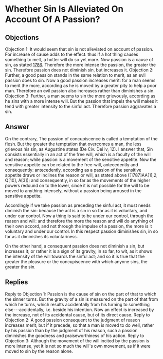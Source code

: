 # Whether Sin Is Alleviated On Account Of A Passion?
## Objections
Objection 1: It would seem that sin is not alleviated on account of passion. For increase of cause adds to the effect: thus if a hot thing causes something to melt, a hotter will do so yet more. Now passion is a cause of sin, as stated [1786](A[5]). Therefore the more intense the passion, the greater the sin. Therefore passion does not diminish sin, but increases it.
Objection 2: Further, a good passion stands in the same relation to merit, as an evil passion does to sin. Now a good passion increases merit: for a man seems to merit the more, according as he is moved by a greater pity to help a poor man. Therefore an evil passion also increases rather than diminishes a sin.
Objection 3: Further, a man seems to sin the more grievously, according as he sins with a more intense will. But the passion that impels the will makes it tend with greater intensity to the sinful act. Therefore passion aggravates a sin.
## Answer
On the contrary, The passion of concupiscence is called a temptation of the flesh. But the greater the temptation that overcomes a man, the less grievous his sin, as Augustine states (De Civ. Dei iv, 12).
I answer that, Sin consists essentially in an act of the free will, which is a faculty of the will and reason; while passion is a movement of the sensitive appetite. Now the sensitive appetite can be related to the free-will, antecedently and consequently: antecedently, according as a passion of the sensitive appetite draws or inclines the reason or will, as stated above ([1787]AA[1],2; Q[10], A[3]); and consequently, in so far as the movements of the higher powers redound on to the lower, since it is not possible for the will to be moved to anything intensely, without a passion being aroused in the sensitive appetite.

Accordingly if we take passion as preceding the sinful act, it must needs diminish the sin: because the act is a sin in so far as it is voluntary, and under our control. Now a thing is said to be under our control, through the reason and will: and therefore the more the reason and will do anything of their own accord, and not through the impulse of a passion, the more is it voluntary and under our control. In this respect passion diminishes sin, in so far as it diminishes its voluntariness.

On the other hand, a consequent passion does not diminish a sin, but increases it; or rather it is a sign of its gravity, in so far, to wit, as it shows the intensity of the will towards the sinful act; and so it is true that the greater the pleasure or the concupiscence with which anyone sins, the greater the sin.
## Replies
Reply to Objection 1: Passion is the cause of sin on the part of that to which the sinner turns. But the gravity of a sin is measured on the part of that from which he turns, which results accidentally from his turning to something else---accidentally, i.e. beside his intention. Now an effect is increased by the increase, not of its accidental cause, but of its direct cause.
Reply to Objection 2: A good passion consequent to the judgment of reason increases merit; but if it precede, so that a man is moved to do well, rather by his passion than by the judgment of his reason, such a passion diminishes the goodness and praiseworthiness of his action.
Reply to Objection 3: Although the movement of the will incited by the passion is more intense, yet it is not so much the will's own movement, as if it were moved to sin by the reason alone.
